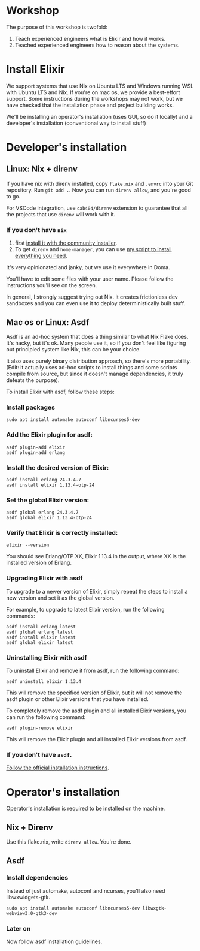 # Workshop

The purpose of this workshop is twofold:

1.  Teach experienced engineers what is Elixir and how it works.
2.  Teached experienced engineers how to reason about the systems.

# Install Elixir

We support systems that use Nix on Ubuntu LTS and Windows running WSL with Ubuntu LTS and Nix.
If you're on mac os, we provide a best-effort support.
Some instructions during the workshops may not work, but we have checked that the installation phase and project building works.

We'll be installing an operator's installation (uses GUI, so do it locally) and a developer's installation (conventional way to install stuff)

# Developer's installation

## Linux: Nix + direnv

If you have nix with direnv installed, copy `flake.nix` and `.envrc` into your Git repository.
Run `git add .`.
Now you can run `direnv allow`, and you're good to go.

For VSCode integration, use `cab404/direnv` extension to guarantee that all the projects that use `direnv` will work with it.

### If you don't have `nix`

 1. first [install it with the community installer](https://github.com/numtide/nix-unstable-installer).
 2. To get `direnv` and `home-manager`, you can use [my script to install everything you need](https://github.com/cognivore/nix-home).

It's very opinionated and janky, but we use it everywhere in Doma.

You'll have to edit some files with your user name.
Please follow the instructions you'll see on the screen.

In general, I strongly suggest trying out Nix.
It creates frictionless dev sandboxes and you can even use it to deploy deterministically built stuff.

## Mac os or Linux: Asdf

Asdf is an ad-hoc system that does a thing similar to what Nix Flake does.
It's hacky, but it's ok.
Many people use it, so if you don't feel like figuring out principled system like Nix, this can be your choice.

It also uses purely binary distribution approach, so there's more portability.
(Edit: it actually uses ad-hoc scripts to install things and some scripts compile from source, but since it doesn't manage dependencies, it truly defeats the purpose).

To install Elixir with asdf, follow these steps:

### Install packages

```
sudo apt install automake autoconf libncurses5-dev
```

### Add the Elixir plugin for asdf:

```
asdf plugin-add elixir
asdf plugin-add erlang
```

### Install the desired version of Elixir:

```
asdf install erlang 24.3.4.7
asdf install elixir 1.13.4-otp-24
```

### Set the global Elixir version:

```
asdf global erlang 24.3.4.7
asdf global elixir 1.13.4-otp-24
```

### Verify that Elixir is correctly installed:

```
elixir --version
```

You should see Erlang/OTP XX, Elixir 1.13.4 in the output, where XX is the installed version of Erlang.

### Upgrading Elixir with asdf

To upgrade to a newer version of Elixir, simply repeat the steps to install a new version and set it as the global version.

For example, to upgrade to latest Elixir version, run the following commands:

```
asdf install erlang latest
asdf global erlang latest
asdf install elixir latest
asdf global elixir latest
```

### Uninstalling Elixir with asdf

To uninstall Elixir and remove it from asdf, run the following command:

```
asdf uninstall elixir 1.13.4
```

This will remove the specified version of Elixir, but it will not remove the asdf plugin or other Elixir versions that you have installed.

To completely remove the asdf plugin and all installed Elixir versions, you can run the following command:

```
asdf plugin-remove elixir
```

This will remove the Elixir plugin and all installed Elixir versions from asdf.

### If you don't have `asdf`.


[Follow the official installation instructions](https://asdf-vm.com/guide/getting-started.html#_1-install-dependencies).


# Operator's installation

Operator's installation is required to be installed on the machine.

## Nix + Direnv

Use this flake.nix, write `direnv allow`. You're done.

## Asdf

### Install dependencies

Instead of just automake, autoconf and ncurses, you'll also need libwxwidgets-gtk.

```
sudo apt install automake autoconf libncurses5-dev libwxgtk-webview3.0-gtk3-dev
```

### Later on

Now follow asdf installation guidelines.
